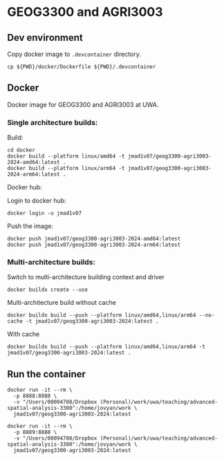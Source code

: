 # GEOG3300 and AGRI3003

## Dev environment

Copy docker image to `.devcontainer` directory.

```
cp ${PWD}/docker/Dockerfile ${PWD}/.devcontainer
```

## Docker 

Docker image for GEOG3300 and AGRI3003 at UWA. 

### Single architecture builds:

Build:

```
cd docker
docker build --platform linux/amd64 -t jmad1v07/geog3300-agri3003-2024-amd64:latest . 
docker build --platform linux/arm64 -t jmad1v07/geog3300-agri3003-2024-arm64:latest . 
```

Docker hub:

Login to docker hub:

```
docker login -u jmad1v07
```

Push the image:

```
docker push jmad1v07/geog3300-agri3003-2024-amd64:latest
docker push jmad1v07/geog3300-agri3003-2024-arm64:latest

```

### Multi-architecture builds:

Switch to multi-architecture building context and driver

```
docker buildx create --use
```

Multi-architecture build without cache
```
docker buildx build --push --platform linux/amd64,linux/arm64 --no-cache -t jmad1v07/geog3300-agri3003-2024:latest . 
```

With cache
```
docker buildx build --push --platform linux/amd64,linux/arm64 -t jmad1v07/geog3300-agri3003-2024:latest . 
```


## Run the container

```
docker run -it --rm \
  -p 8888:8888 \
  -v "/Users/00094708/Dropbox (Personal)/work/uwa/teaching/advanced-spatial-analysis-3300":/home/jovyan/work \
  jmad1v07/geog3300-agri3003-2024:latest
```

```
docker run -it --rm \
  -p 8889:8888 \
  -v "/Users/00094708/Dropbox (Personal)/work/uwa/teaching/advanced-spatial-analysis-3300":/home/jovyan/work \
  jmad1v07/geog3300-agri3003-2024:latest
```
